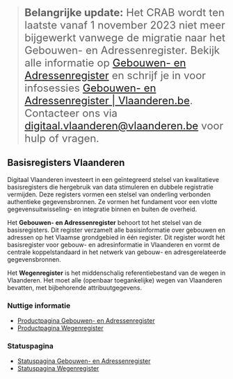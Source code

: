 ><font size="5">**Belangrijke update:** Het CRAB wordt ten laatste vanaf 1 november 2023 niet meer bijgewerkt vanwege de migratie naar het Gebouwen- en Adressenregister. Bekijk alle informatie op [Gebouwen- en Adressenregister][6] en schrijf je in voor infosessies [Gebouwen- en Adressenregister | Vlaanderen.be][5]. Contacteer ons via digitaal.vlaanderen@vlaanderen.be voor hulp of vragen.</font>


## Basisregisters Vlaanderen

Digitaal Vlaanderen investeert in een geïntegreerd stelsel van kwalitatieve basisregisters die hergebruik van data stimuleren en dubbele registratie vermijden. Deze registers vormen een stelsel van onderling verbonden authentieke gegevensbronnen. Ze vormen het fundament voor een vlotte gegevensuitwisseling- en integratie binnen en buiten de overheid.

Het **Gebouwen- en Adressenregister** behoort tot het stelsel van de basisregisters. Dit register verzamelt alle basisinformatie over gebouwen en adressen op het Vlaamse grondgebied in één register. Dit register wordt hét basisregister voor gebouw- en adresinformatie in Vlaanderen en vormt de centrale koppelstandaard in het netwerk van gebouw- en adresgerelateerde gegevensbronnen.

Het **Wegenregister** is het middenschalig referentiebestand van de wegen in Vlaanderen. Het moet alle (openbaar toegankelijke) wegen van Vlaanderen bevatten, met bijbehorende attribuutgegevens.

### Nuttige informatie

* [Productpagina Gebouwen- en Adressenregister][1]
* [Productpagina Wegenregister][2]

### Statuspagina
    
* [Statuspagina Gebouwen- en Adressenregister][3]
* [Statuspagina Wegenregister][4]


[1]:https://www.vlaanderen.be/digitaal-vlaanderen/onze-oplossingen/gebouwen-en-adressenregister
[2]:https://www.vlaanderen.be/digitaal-vlaanderen/onze-oplossingen/wegenregister
[3]:https://www.vlaanderen.be/digitaal-vlaanderen/status/status-overzicht?product=Gebouwen-%20en%20Adressenregister
[4]:https://www.vlaanderen.be/digitaal-vlaanderen/status/status-overzicht?product=Wegenregister
[5]:https://www.vlaanderen.be/digitaal-vlaanderen/agenda/evenementen/gebouwen-en-adressenregister
[6]:https://vlaamseoverheid.atlassian.net/wiki/spaces/AGB/pages/6094099791/Gebouwen-+en+Adressenregister
